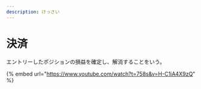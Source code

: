 ```yaml
---
description: けっさい
---
```


# 決済

エントリーしたポジションの損益を確定し、解消することをいう。



{% embed url="https://www.youtube.com/watch?t=758s&v=H-C1iA4X9zQ" %}

